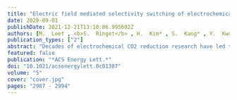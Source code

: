 ```yaml
---
title: "Electric field mediated selectivity switching of electrochemical CO<sub>2</sub> reduction from formate to CO on carbon supported Sn"
date: 2020-09-01
publishDate: 2021-12-21T13:10:06.995692Z
authors: [M.  Lee† , <b>S.  Ringe†</b> , H.  Kim* , S.  Kang* , Y.  Kwon* ]
publication_types: ["2"]
abstract: "Decades of electrochemical CO2 reduction research have led to established rules about the product selectivity i.e. bare Tin yields formic acid as the main product. Here, we present Sn nanoparticles supported on carbon nanotubes in a hollow fiber (Sn-CHF) which produce CO with 10 times higher selectivity than formate. Density functional theory calculations reveal that a strong interfacial field induced by the carbon support enhances the rate-limiting CO2 adsorption and thus CO production on Sn nanoparticles whereas the field-insensitive formate and hydrogen production routes were completely suppressed and occurred mainly from carbon sites. Modification of the interfacial electric field via exchange of the electrolyte-containing cation from Li+ to Cs+ induces an unprecedented two orders of magnitude change in the CO current, while not changing the other products. This work demonstrates how electrochemical selectivity rules can be modulated by controlling the interfacial field, thus opening up new windows for electrocatalyst design."
featured: false
publication: "*ACS Energy Lett.*"
doi: "10.1021/acsenergylett.0c01387"
volume: "5"
cover: "cover.jpg"
pages: "2987 - 2994"
---
```


